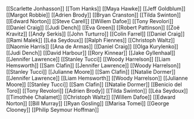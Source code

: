 [[Scarlette Jonhasson]]
[[Tom Hanks]]
[[Maya Hawke]]
[[Jeff Goldblum]]
[[Margot Robbie]]
[[Adrien Brody]]
[[Bryan Cranston]]
[[Tilda Swinton]]
[[Edward Norton]]
[[Steve Carell]]
[[Willem Dafoe]]
[[Tony Revolori]]
[[Daniel Craig]]
[[Judi Dench]]
[[Eva Green]]
[[Robert Pattinson]]
[[Zoë Kravitz]]
[[Andy Serkis]]
[[John Turturro]]
[[Colin Farrel]]
[[Daniel Craig]]
[[Rami Malek]]
[[Léa Seydoux]]
[[Ralph Fiennes]]
[[Christoph Waltz]]
[[Naomie Harris]]
[[Ana de Armas]]
[[Daniel Craig]]
[[Olga Kurylenko]]
[[Judi Dench]]
[[David Harbour]]
[[Rory Kinnear]]
[[Jake Gyllenhaal]]
[[Jennifer Lawrence]]
[[Stanley Tucci]]
[[Woody Harrelson]]
[[Liam Hemsworth]]
[[Sam Clafin]]
[[Jennifer Lawrence]]
[[Woody Harrelson]]
[[Stanley Tucci]]
[[Julianne Moore]]
[[Sam Clafin]]
[[Natalie Dormer]]
[[Jennifer Lawrence]]
[[Liam Hemsworth]]
[[Woody Harrelson]]
[[Julianne Moore]]
[[Stanley Tucci]]
[[Sam Clafin]]
[[Natalie Dormer]]
[[Benicio del Toro]]
[[Tony Revolori]]
[[Adrien Brody]]
[[Tilda Swinton]]
[[Léa Seydoux]]
[[Timothée Chalamet]]
[[Christoph Waltz]]
[[Willem Dafoe]]
[[Edward Norton]]
[[Bill Murray]]
[[Ryan Gosling]]
[[Marisa Tomei]]
[[George Clooney]]
[[Philip Seymour Hoffman]]
